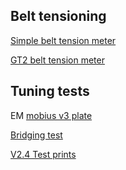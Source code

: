 ## Belt tensioning

[Simple belt tension meter](https://github.com/VoronDesign/VoronUsers/tree/master/printer_mods/Kruppes/Tension_Meter)

[GT2 belt tension meter](https://github.com/Diyshift/3D-Printer/tree/main/GT2%20Belt%20Tension%20Meter)

## Tuning tests

EM [mobius v3 plate](/stl-3mf/front_drive_plate.stl)

[Bridging test](https://www.thingiverse.com/thing:476845)

[V2.4 Test prints](https://github.com/VoronDesign/Voron-2/tree/Voron2.4/STLs/Test_Prints)
